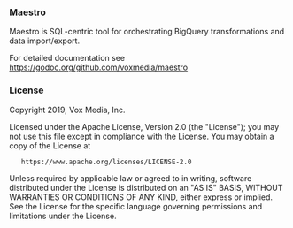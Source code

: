 
### Maestro ###

Maestro is SQL-centric tool for orchestrating BigQuery transformations
and data import/export.

For detailed documentation see https://godoc.org/github.com/voxmedia/maestro

### License ###

   Copyright 2019, Vox Media, Inc.

   Licensed under the Apache License, Version 2.0 (the "License");
   you may not use this file except in compliance with the License.
   You may obtain a copy of the License at

       https://www.apache.org/licenses/LICENSE-2.0

   Unless required by applicable law or agreed to in writing, software
   distributed under the License is distributed on an "AS IS" BASIS,
   WITHOUT WARRANTIES OR CONDITIONS OF ANY KIND, either express or implied.
   See the License for the specific language governing permissions and
   limitations under the License.
